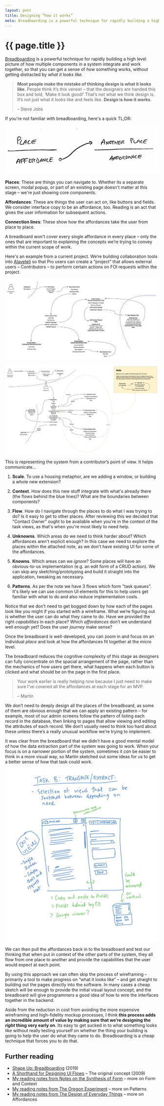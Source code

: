 ```yaml
---
layout: post
title: Designing “how it works”
meta: Breadboarding is a powerful technique for rapidly building a high level picture of how multiple components in a system integrate and work together, so that you can get a sense of how something works without getting distracted by what it looks like.
---
```


# {{ page.title }}

[Breadboarding](https://basecamp.com/shapeup/1.3-chapter-04#breadboarding) is a powerful technique for rapidly building a high level picture of how multiple components in a system integrate and work together, so that you can get a sense of _how_ something works, without getting distracted by _what it looks like_.

> **Most people make the mistake of thinking design is what it looks like**. People think it’s this veneer – that the designers are handed this box and told, ‘Make it look good!’ That’s not what we think design is. It’s not just what it looks like and feels like. **Design is how it works**.
>
> – Steve Jobs

If you're not familiar with breadboarding, here's a quick TL;DR:

![Core components of a breadboard](/images/posts/breadboard-components.jpg)

**Places**: These are things you can navigate to. Whether its a separate screen, modal popup, or part of an existing page doesn't matter at this stage – we're just showing core components.

**Affordances**: These are things the user can act on, like buttons and fields. We consider interface copy to be an affordance, too. Reading is an act that gives the user information for subsequent actions.

**Connection lines**: These show how the affordances take the user from place to place.

A breadboard won't cover every single affordance in every place – only the ones that are important to explaining the concepts we’re trying to convey within the current scope of work.

Here's an example from a current project. We’re building collaboration tools into [Alaveteli](https://alaveteli.org/) so that Pro users can create a “project” that allows external users – Contributors – to perform certain actions on FOI requests within the project.

![Breadboard of Alaveteli owner collaboration workflow](/images/posts/alaveteli-collaboration-owner-breadboard.jpg)

![Breadboard of Alaveteli contributor collaboration workflow](/images/posts/alaveteli-collaboration-contributor-breadboard.jpg)

This is representing the system from a contributor’s point of view. It helps communicate…

1. **Scale**. To use a housing metaphor, are we adding a window, or building a whole new extension?

2. **Context**. How does this new stuff integrate with what's already there (the flows behind the blue lines)? What are the boundaries between components?

3. **Flow**. How do I navigate through the places to do what I was trying to do? Is it easy to get to other places. After reviewing this we decided that "Contact Owner" ought to be available when you're in the context of the task views, as that's when you're most likely to need help.

4. **Unknowns**. Which areas do we need to think harder about? Which affordances aren't explicit enough? In this case we need to explore the places within the attached note, as we don't have existing UI for some of the affordances.

5. **Knowns**. Which areas can we _ignore_? Some places will have an obvious-to-us implementation (e.g. an edit form of a CRUD action). We can skip any sketching/prototyping and build it straight into the application, tweaking as necessary.

6. **Patterns**. As per the note we have 3 flows which form "task queues". It's likely we can use common UI elements for this to help users get familiar with what to do and also reduce implementation costs.

Notice that we don’t need to get bogged down by how each of the pages look like you might if you started with a wireframe. What we’re figuring out is whether the user can do what they came to do. Have we provided the right _capabilities_ in each place? Which _affordances_ don’t we understand well enough yet? Does the user _journey_ make sense?

Once the breadboard is well-developed, you can zoom in and focus on an individual _place_ and look at how the affordances fit together at the micro level.

The breadboard reduces the cognitive complexity of this stage as designers can fully concentrate on the spacial arrangement of the page, rather than the mechanics of how users get there, what happens when each button is clicked and what should be on the page in the first place.

> Your work earlier is really helping now because I just need to make sure I’ve covered all the affordances at each stage for an MVP.
>
> – Martin

We don’t need to deeply design all the places of the breadboard, as some of them are obvious enough that we can apply an existing pattern – for example, most of our admin screens follow the pattern of listing each record in the database, then linking to pages that allow viewing and editing the attributes of each record. We don’t usually need to think too hard about these unless there’s a really unusual workflow we’re trying to implement.

It was clear from the breadboard that we didn’t have a good mental model of how the data extraction part of the system was going to work. When your focus is on a narrower portion of the system, sometimes it _can_ be easier to think in a more visual way, so Martin sketched out some ideas for us to get a better sense of how that task could work.

![Data extraction fat marker sketch](/images/posts/alaveteli-collaboration-marker-sketch.jpg)

We can then pull the affordances back in to the breadboard and test our thinking that when put in context of the other parts of the system, they all flow from one place to another and provide the capabilities that the user would expect at each point.

By using this approach we can often skip the process of wireframing – primarily a tool to make progress on “what it looks like” – and get straight to building out the pages directly into the software. In many cases a cheap sketch will be enough to provide the initial visual layout concept, and the breadboard will give programmers a good idea of how to wire the interfaces together in the backend.

Aside from the reduction in cost from avoiding the more expensive wireframing and high-fidelity mockup processes, I think **this process adds an incredible amount of value by making sure that we’re designing the _right_ thing very early on**. Its easy to get sucked in to what something looks like without really testing yourself on whether the thing your building is going to help the user do what they came to do. Breadboarding is a cheap technique that forces you to do that.

## Further reading

* [Shape Up: Breadboarding](https://basecamp.com/shapeup/1.3-chapter-04#breadboarding) (2019)
* [A Shorthand for Designing UI Flows](https://signalvnoise.com/posts/1926-a-shorthand-for-designing-ui-flows) – The original concept (2009)
* [My reading notes from Notes on the Synthesis of Form](/2020/03/07/book-notes-notes-on-the-synthesis-of-form/) – more on Form and Context
* [My reading notes from The Oregon Experiment](/2020/03/08/book-notes-the-oregon-experiment/#patterns) – more on Patterns
* [My reading notes from The Design of Everyday Things](/2017/12/23/book-notes-the-design-of-everyday-things/#affordances) – more on Affordances

